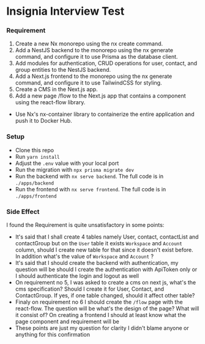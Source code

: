 # Insignia Interview Test

### Requirement

1. Create a new Nx monorepo using the nx create command.
2. Add a NestJS backend to the monorepo using the nx generate command, and configure it to use Prisma as the database client.
3. Add modules for authentication, CRUD operations for user, contact, and group entities to the NestJS backend.
4. Add a Next.js frontend to the monorepo using the nx generate command, and configure it to use TailwindCSS for styling.
5. Create a CMS in the Next.js app.
6. Add a new page /flow to the Next.js app that contains a component using the react-flow library.
- Use Nx's nx-container library to containerize the entire application and push it to Docker Hub.

### Setup
- Clone this repo
- Run `yarn install`
- Adjust the `.env` value with your local port
- Run the migration with `npx prisma migrate dev`
- Run the backend with `nx serve backend`. The full code is in `./apps/backend`
- Run the frontend with `nx serve frontend`. The full code is in `./apps/frontend`

### Side Effect
I found the Requirement is quite unsatisfactory in some points:
- It's said that I shall create 4 tables namely User, contact, contactList and contactGroup but on the `User` table it exists `Workspace` and `Account` column, should I create new table for that since it doesn't exist before. In addition what's the value of `Workspace` and `Account` ?
- It's said that I should create the backend with authentication, my question will be should I create the authentication with ApiToken only or I should authenticate the login and logout as well
- On requirement no 5, I was asked to create a cms on next js, what's the cms specification? Should I create it for User, Contact, and ContactGroup. If yes, if one table changed, should it affect other table?
- Finaly on requirement no 6 I should create the `/flow` page with the react-flow. The question will be what's the design of the page? What will it consist of? On creating a frontend I should at least know what the page component and requirement will be
- These points are just my question for clarity I didn't blame anyone or anything for this confirmation